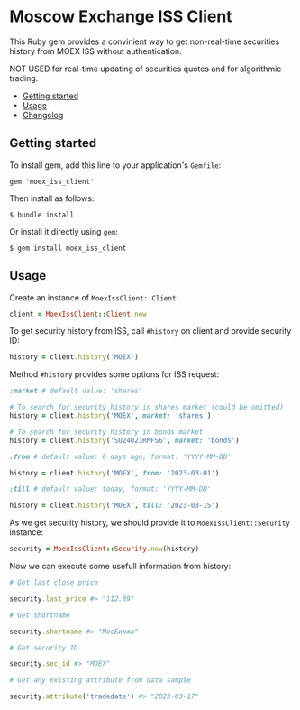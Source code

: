 # Moscow Exchange ISS Client

This Ruby gem provides a convinient way to get non-real-time securities history from MOEX ISS without authentication.

NOT USED for real-time updating of securities quotes and for algorithmic trading.

- [Getting started](#getting-started)
- [Usage](#usage)
- [Changelog](https://github.com/bl1ndy/moex_iss_client/blob/main/CHANGELOG.md)

## Getting started

To install gem, add this line to your application's `Gemfile`:

```
gem 'moex_iss_client'
```

Then install as follows:

```
$ bundle install
```

Or install it directly using `gem`:

```
$ gem install moex_iss_client
```

## Usage

Create an instance of `MoexIssClient::Client`:

```ruby
client = MoexIssClient::Client.new
```

To get security history from ISS, call `#history` on client and provide security ID:

```ruby
history = client.history('MOEX')
```

Method `#history` provides some options for ISS request:

```ruby
:market # default value: 'shares'

# To search for security history in shares market (could be omitted)
history = client.history('MOEX', market: 'shares')

# To search for security history in bonds market
history = client.history('SU24021RMFS6', market: 'bonds')
```

```ruby
:from # default value: 6 days ago, format: 'YYYY-MM-DD'

history = client.history('MOEX', from: '2023-03-01')
```

```ruby
:till # default value: today, format: 'YYYY-MM-DD'

history = client.history('MOEX', till: '2023-03-15')
```

As we get security history, we should provide it to `MoexIssClient::Security` instance:

```ruby
security = MoexIssClient::Security.new(history)
```

Now we can execute some usefull information from history:

```ruby
# Get last close price

security.last_price #> "112.89"

# Get shortname

security.shortname #> "МосБиржа"

# Get security ID

security.sec_id #> "MOEX"

# Get any existing attribute from data sample

security.attribute('tradedate') #> "2023-03-17"
```
